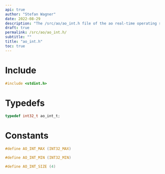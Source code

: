 ```yaml
---
api: true
author: "Stefan Wagner"
date: 2022-08-29
description: "The /src/ao/ao_int.h file of the ao real-time operating system."
draft: true
permalink: /src/ao/ao_int.h/
subtitle: ""
title: "ao_int.h"
toc: true
---
```


# Include

```c
#include <stdint.h>
```

# Typedefs

```c
typedef int32_t ao_int_t;
```

# Constants

```c
#define AO_INT_MAX (INT32_MAX)
```

```c
#define AO_INT_MIN (INT32_MIN)
```

```c
#define AO_INT_SIZE (4)
```


